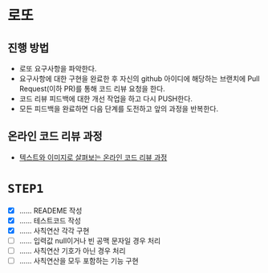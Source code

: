 # 로또
## 진행 방법
* 로또 요구사항을 파악한다.
* 요구사항에 대한 구현을 완료한 후 자신의 github 아이디에 해당하는 브랜치에 Pull Request(이하 PR)를 통해 코드 리뷰 요청을 한다.
* 코드 리뷰 피드백에 대한 개선 작업을 하고 다시 PUSH한다.
* 모든 피드백을 완료하면 다음 단계를 도전하고 앞의 과정을 반복한다.

## 온라인 코드 리뷰 과정
* [텍스트와 이미지로 살펴보는 온라인 코드 리뷰 과정](https://github.com/next-step/nextstep-docs/tree/master/codereview)


# `STEP1`
- [X] ...... READEME 작성
- [X] ...... 테스트코드 작성
- [X] ...... 사칙연산 각각 구현
- [ ] ...... 입력값 null이거나 빈 공맥 문자일 경우 처리
- [ ] ...... 사칙연산 기호가 아닌 경우 처리
- [ ] ...... 사칙연산을 모두 포함하는 기능 구현
